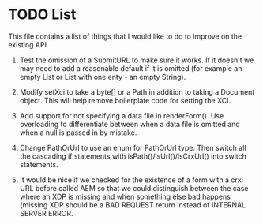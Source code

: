 # TODO List

This file contains a list of things that I would like to do to improve on the existing API

1. Test the omission of a SubmitURL to make sure it works.  If it doesn't we may need to add a reasonable default if it is omitted (for example an empty List or List with one enty - an empty String).

1. Modify setXci to take a byte[] or a Path in addition to taking a Document object.  This will help remove boilerplate code for setting the XCI.

1. Add support for not specifying a data file in renderForm().  Use overloading to differentiate between when a data
file is omitted and when a null is passed in by mistake. 
   
1. Change PathOrUrl to use an enum for PathOrUrl type.  Then switch all the cascading if statements with isPath()/isUrl()/isCrxUrl() into switch statements.

1. It would be nice if we checked for the existence of a form with a crx: URL before called AEM so that we could
distinguish between the case where an XDP is missing and when something else bad happens (missing XDP should be a
BAD REQUEST return instead of INTERNAL SERVER ERROR.